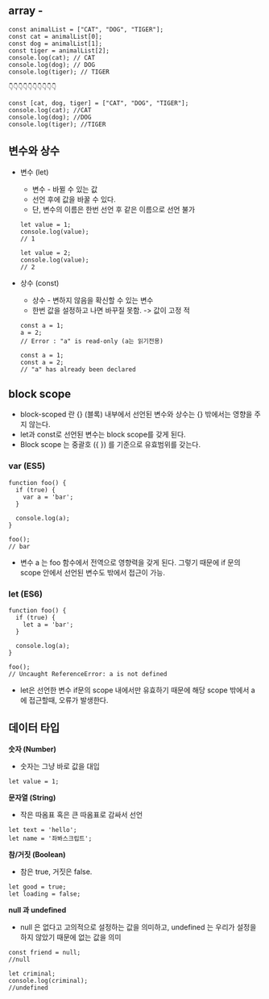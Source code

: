 
<!-- 비구조화 할당 destructuring assignment -->

## array -

```
const animalList = ["CAT", "DOG", "TIGER"];
const cat = animalList[0];
const dog = animalList[1];
const tiger = animalList[2];
console.log(cat); // CAT
console.log(dog); // DOG
console.log(tiger); // TIGER

👇👇👇👇👇👇👇👇👇👇

const [cat, dog, tiger] = ["CAT", "DOG", "TIGER"];
console.log(cat); //CAT
console.log(dog); //DOG
console.log(tiger); //TIGER

```

## 변수와 상수

- 변수 (let)
    - 변수 - 바뀔 수 있는 값
    - 선언 후에 값을 바꿀 수 있다.
    - 단, 변수의 이름은 한번 선언 후 같은 이름으로 선언 불가
    ```
    let value = 1;
    console.log(value);
    // 1

    let value = 2;
    console.log(value);
    // 2
    ```

- 상수 (const)
    - 상수 - 변하지 않음을 확신할 수 있는 변수
    - 한번 값을 설정하고 나면 바꾸질 못함. -> 값이 고정 적
    ```
    const a = 1;
    a = 2;
    // Error : "a" is read-only (a는 읽기전용)

    const a = 1;
    const a = 2;
    // "a" has already been declared
    ```


## block scope
- block-scoped 란 {} (블록) 내부에서 선언된 변수와 상수는 {} 밖에서는 영향을 주지 않는다.
- let과 const로 선언된 변수는 block scope를 갖게 된다.
- Block scope 는 중괄호 ({ }) 를 기준으로 유효범위를 갖는다.

### var (ES5)
```
function foo() {
  if (true) {
    var a = 'bar';
  }

  console.log(a);
}

foo();
// bar
```
- 변수 a 는 foo 함수에서 전역으로 영향력을 갖게 된다. 그렇기 때문에 if 문의 scope 안에서 선언된 변수도 밖에서 접근이 가능.


### let (ES6)
```
function foo() {
  if (true) {
    let a = 'bar';
  }

  console.log(a);
}

foo();
// Uncaught ReferenceError: a is not defined
```

- let은 선언한 변수 if문의 scope 내에서만 유효하기 때문에 해당 scope 밖에서 a 에 접근할때, 오류가 발생한다.

## 데이터 타입

__숫자 (Number)__
- 숫자는 그냥 바로 값을 대입
```
let value = 1;
```

__문자열 (String)__
- 작은 따옴표 혹은 큰 따옴표로 감싸서 선언
```
let text = 'hello';
let name = '좌봐스크립트';
```

__참/거짓 (Boolean)__
- 참은 true, 거짓은 false.
```
let good = true;
let loading = false;
```

__null 과 undefined__
-  null 은 없다고 고의적으로 설정하는 값을 의미하고, undefined 는 우리가 설정을 하지 않았기 때문에 없는 값을 의미
```
const friend = null;
//null

let criminal;
console.log(criminal);
//undefined
```

